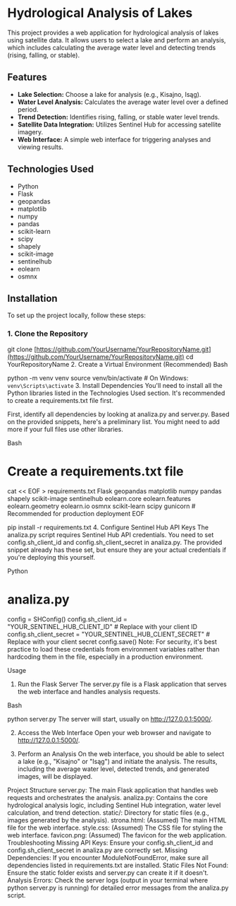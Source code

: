 # Hydrological Analysis of Lakes

This project provides a web application for hydrological analysis of lakes using satellite data. It allows users to select a lake and perform an analysis, which includes calculating the average water level and detecting trends (rising, falling, or stable).

## Features

* **Lake Selection:** Choose a lake for analysis (e.g., Kisajno, Isąg).
* **Water Level Analysis:** Calculates the average water level over a defined period.
* **Trend Detection:** Identifies rising, falling, or stable water level trends.
* **Satellite Data Integration:** Utilizes Sentinel Hub for accessing satellite imagery.
* **Web Interface:** A simple web interface for triggering analyses and viewing results.

## Technologies Used

* Python
* Flask
* geopandas
* matplotlib
* numpy
* pandas
* scikit-learn
* scipy
* shapely
* scikit-image
* sentinelhub
* eolearn
* osmnx

## Installation

To set up the project locally, follow these steps:

### 1. Clone the Repository

git clone [https://github.com/YourUsername/YourRepositoryName.git](https://github.com/YourUsername/YourRepositoryName.git)
cd YourRepositoryName
2. Create a Virtual Environment (Recommended)
Bash

python -m venv venv
source venv/bin/activate  # On Windows: `venv\Scripts\activate`
3. Install Dependencies
You'll need to install all the Python libraries listed in the Technologies Used section. It's recommended to create a requirements.txt file first.

First, identify all dependencies by looking at analiza.py and server.py. Based on the provided snippets, here's a preliminary list. You might need to add more if your full files use other libraries.

Bash

# Create a requirements.txt file
cat << EOF > requirements.txt
Flask
geopandas
matplotlib
numpy
pandas
shapely
scikit-image
sentinelhub
eolearn.core
eolearn.features
eolearn.geometry
eolearn.io
osmnx
scikit-learn
scipy
gunicorn # Recommended for production deployment
EOF

pip install -r requirements.txt
4. Configure Sentinel Hub API Keys
The analiza.py script requires Sentinel Hub API credentials. You need to set config.sh_client_id and config.sh_client_secret in analiza.py. The provided snippet already has these set, but ensure they are your actual credentials if you're deploying this yourself.

Python

# analiza.py
config = SHConfig()
config.sh_client_id = "YOUR_SENTINEL_HUB_CLIENT_ID" # Replace with your client ID
config.sh_client_secret = "YOUR_SENTINEL_HUB_CLIENT_SECRET" # Replace with your client secret
config.save()
Note: For security, it's best practice to load these credentials from environment variables rather than hardcoding them in the file, especially in a production environment.

Usage
1. Run the Flask Server
The server.py file is a Flask application that serves the web interface and handles analysis requests.

Bash

python server.py
The server will start, usually on http://127.0.0.1:5000/.

2. Access the Web Interface
Open your web browser and navigate to http://127.0.0.1:5000/.

3. Perform an Analysis
On the web interface, you should be able to select a lake (e.g., "Kisajno" or "Isąg") and initiate the analysis. The results, including the average water level, detected trends, and generated images, will be displayed.

Project Structure
server.py: The main Flask application that handles web requests and orchestrates the analysis.
analiza.py: Contains the core hydrological analysis logic, including Sentinel Hub integration, water level calculation, and trend detection.
static/: Directory for static files (e.g., images generated by the analysis).
strona.html: (Assumed) The main HTML file for the web interface.
style.css: (Assumed) The CSS file for styling the web interface.
favicon.png: (Assumed) The favicon for the web application.
Troubleshooting
Missing API Keys: Ensure your config.sh_client_id and config.sh_client_secret in analiza.py are correctly set.
Missing Dependencies: If you encounter ModuleNotFoundError, make sure all dependencies listed in requirements.txt are installed.
Static Files Not Found: Ensure the static folder exists and server.py can create it if it doesn't.
Analysis Errors: Check the server logs (output in your terminal where python server.py is running) for detailed error messages from the analiza.py script.
